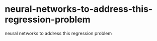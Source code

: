 # neural-networks-to-address-this-regression-problem
neural networks to address this regression problem
